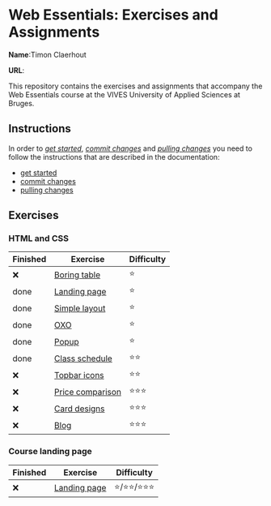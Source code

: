 # Web Essentials: Exercises and Assignments

**Name**:Timon Claerhout <!-- TODO: fill in your full name here, firstname and lastname -->

**URL**: <!-- TODO: paste the full netlify URL to the solution of this exercise  -->

This repository contains the exercises and assignments that accompany the Web Essentials course at the VIVES University of Applied Sciences at Bruges.

## Instructions

In order to *[get started](./docs/get-started.md)*, *[commit changes](./docs/commit-changes.md)* and *[pulling changes](./docs/pull-changes.md)* you need to follow the instructions that are described in the documentation:

* [get started](./docs/get-started.md)
* [commit changes](./docs/commit-changes.md)
* [pulling changes](./docs/pull-changes.md)

## Exercises

### HTML and CSS

Finished | Exercise | Difficulty
---------|----------|---------
:x: | [Boring table](01-html-and-css/simple-table/README.md) | :star:
done | [Landing page](01-html-and-css/landing-page/README.md) | :star:
done | [Simple layout](01-html-and-css/simple-layout/README.md) | :star:
done | [OXO](01-html-and-css/oxo-grid/README.md) | :star:
done | [Popup](01-html-and-css/popup/README.md) | :star:
done | [Class schedule](01-html-and-css/schedule/README.md) | :star::star:
:x: | [Topbar icons](01-html-and-css/topbar-icons/README.md) | :star::star:
:x: | [Price comparison](01-html-and-css/price-comparison/README.md) | :star::star::star:
:x: | [Card designs](01-html-and-css/card-designs/README.md) | ️️️️️️:star::star::star:
:x: | [Blog](01-html-and-css/blog/README.md) | ️️️️️️:star::star::star:

<!-- :x: | [Login form](01-html-and-css/loginform/README.md) | :star::star: -->
<!-- :done: | [Calculator](01-html-and-css/calculator/README.md) | :star::star: -->
<!-- :x: | @fontface | :star::star: -->

### Course landing page

Finished | Exercise | Difficulty
---------|----------|---------
:x: | [Landing page](02-landing-page/README.md) | :star:/:star::star:/:star::star::star:

<!-- 

forms (login)

https://browserframe.com/

 -->
